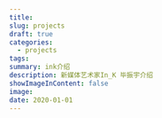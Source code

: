 ```yaml
---
title:
slug: projects
draft: true
categories:
  - projects
tags:
summary: ink介绍
description: 新媒体艺术家In_K 毕振宇介绍
showImageInContent: false
image:
date: 2020-01-01
---
```

